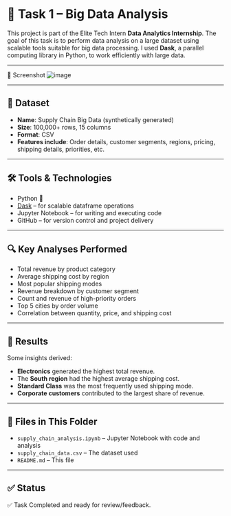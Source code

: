 # 🧠 Task 1 – Big Data Analysis

This project is part of the Elite Tech Intern **Data Analytics Internship**. The goal of this task is to perform data analysis on a large dataset using scalable tools suitable for big data processing. I used **Dask**, a parallel computing library in Python, to work efficiently with large data.

---

📸 Screenshot
![image](https://github.com/user-attachments/assets/9bedc2e0-b2c2-4142-ba23-e13322e031e9)


---

## 📁 Dataset

- **Name**: Supply Chain Big Data (synthetically generated)
- **Size**: 100,000+ rows, 15 columns
- **Format**: CSV
- **Features include**: Order details, customer segments, regions, pricing, shipping details, priorities, etc.

---

## 🛠️ Tools & Technologies

- Python 🐍  
- [Dask](https://www.dask.org/) – for scalable dataframe operations  
- Jupyter Notebook – for writing and executing code  
- GitHub – for version control and project delivery

---

## 🔍 Key Analyses Performed

- Total revenue by product category  
- Average shipping cost by region  
- Most popular shipping modes  
- Revenue breakdown by customer segment  
- Count and revenue of high-priority orders  
- Top 5 cities by order volume  
- Correlation between quantity, price, and shipping cost

---

## 📌 Results

Some insights derived:
- **Electronics** generated the highest total revenue.
- The **South region** had the highest average shipping cost.
- **Standard Class** was the most frequently used shipping mode.
- **Corporate customers** contributed to the largest share of revenue.

---

## 📂 Files in This Folder

- `supply_chain_analysis.ipynb` – Jupyter Notebook with code and analysis  
- `supply_chain_data.csv` – The dataset used  
- `README.md` – This file  

---

## ✅ Status

✅ Task Completed and ready for review/feedback.

